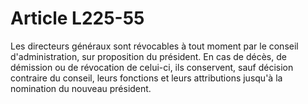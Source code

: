 # Article L225-55

Les directeurs généraux sont révocables à tout moment par le conseil d'administration, sur proposition du président. En cas de décès, de démission ou de révocation de celui-ci, ils conservent, sauf décision contraire du conseil, leurs fonctions et leurs attributions jusqu'à la nomination du nouveau président.
